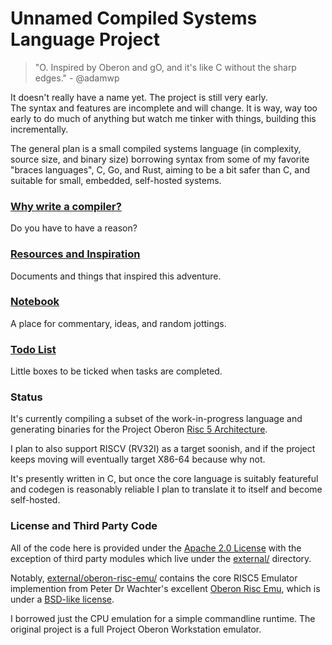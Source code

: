 
# Unnamed Compiled Systems Language Project

> "O. Inspired by Oberon and gO, and it's like C without the sharp edges." - @adamwp

It doesn't really have a name yet.  The project is still very early.  
The syntax and features are incomplete and will change.  It is way, way
too early to do much of anything but watch me tinker with things,
building this incrementally.

The general plan is a small compiled systems language (in complexity,
source size, and binary size) borrowing syntax from some of my favorite
"braces languages", C, Go, and Rust, aiming to be a bit safer than C,
and suitable for small, embedded, self-hosted systems.

### [Why write a compiler?](docs/why-write-a-compiler.md)
Do you have to have a reason?

### [Resources and Inspiration](docs/resources-and-inspiration.md)
Documents and things that inspired this adventure.

### [Notebook](docs/notebook.md) 
A place for commentary, ideas, and random jottings.

### [Todo List](docs/todo.md)
Little boxes to be ticked when tasks are completed.

### Status

It's currently compiling a subset of the work-in-progress language and
generating binaries for the Project Oberon
[Risc 5 Architecture](docs/project-oberon-risc5-architecture.txt).  

I plan to also support RISCV (RV32I) as a target soonish, and if the
project keeps moving will eventually target X86-64 because why not.

It's presently written in C, but once the core language is suitably
featureful and codegen is reasonably reliable I plan to translate it
to itself and become self-hosted.

### License and Third Party Code

All of the code here is provided under the
[Apache 2.0 License](https://www.apache.org/licenses/LICENSE-2.0.txt)
with the exception of third party modules which live under the
[external/](external/) directory.

Notably, [external/oberon-risc-emu/](external/oberon-risc-emu/) contains
the core RISC5 Emulator implemention from Peter Dr Wachter's excellent
[Oberon Risc Emu](https://github.com/pdewacht/oberon-risc-emu), which is
under a [BSD-like license](external/oberon-risc-emu/LICENSE).

I borrowed just the CPU emulation for a simple commandline runtime.  The
original project is a full Project Oberon Workstation emulator.

